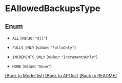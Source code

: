 # EAllowedBackupsType

## Enum


* `ALL` (value: `"All"`)

* `FULLS_ONLY` (value: `"FullsOnly"`)

* `INCREMENTS_ONLY` (value: `"IncrementsOnly"`)

* `NONE` (value: `"None"`)


[[Back to Model list]](../README.md#documentation-for-models) [[Back to API list]](../README.md#documentation-for-api-endpoints) [[Back to README]](../README.md)


